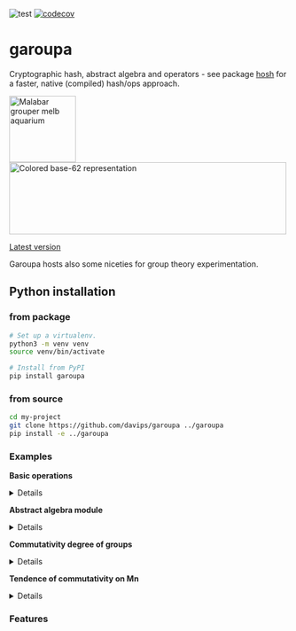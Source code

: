 ![test](https://github.com/davips/garoupa/workflows/test/badge.svg)
[![codecov](https://codecov.io/gh/davips/garoupa/branch/main/graph/badge.svg)](https://codecov.io/gh/davips/garoupa)

# garoupa
Cryptographic hash, abstract algebra and operators - see package [hosh](https://github.com/davips/hosh) for a faster, native (compiled) hash/ops approach.

<p>
<a title="fir0002  flagstaffotos [at] gmail.com Canon 20D + Tamron 28-75mm f/2.8, GFDL 1.2 &lt;http://www.gnu.org/licenses/old-licenses/fdl-1.2.html&gt;, via Wikimedia Commons" href="https://commons.wikimedia.org/wiki/File:Malabar_grouper_melb_aquarium.jpg"><img width="120" alt="Malabar grouper melb aquarium" src="https://upload.wikimedia.org/wikipedia/commons/thumb/a/a7/Malabar_grouper_melb_aquarium.jpg/256px-Malabar_grouper_melb_aquarium.jpg"></a>
<a href="https://github.com/davips/hosh/blob/main/colored-id.png">
<img src="https://raw.githubusercontent.com/davips/hosh/main/colored-id.png" alt="Colored base-62 representation" width="500" height="130">
</a>
</p>




[Latest version](https://github.com/davips/garoupa)

Garoupa hosts also some niceties for group theory experimentation.

## Python installation
### from package
```bash
# Set up a virtualenv. 
python3 -m venv venv
source venv/bin/activate

# Install from PyPI
pip install garoupa
```

### from source
```bash
cd my-project
git clone https://github.com/davips/garoupa ../garoupa
pip install -e ../garoupa
```


### Examples
**Basic operations**
<details>
<p>

```python3
from garoupa import Hash

# Hashes can be multiplied.
from garoupa.hash import identity

a = Hash(blob=b"Some large binary content...")
b = Hash(blob=b"Some other binary content. Might be, e.g., an action or another large content.")
c = a * b
print(f"{a} * {b} = {c}")
"""
3dJZQ80zDmZ0d2EhdruHwBs3acMQtezc91uMCjUQR1A * XdQj1SPgqbr4kwx38O2JznVJI7j7Pax67a0muwVB92B = i9dyLxtlaQqf8aMQegwcCNVLiHNkJlmPJL0lwdAXlNX
"""
```

```python3
print(~b)
# Multiplication can be reverted by the inverse hash. Zero is the identity hash.
print(f"{b} * {~b} = {b * ~b} = 0")
"""
Cz69OcxEd0v7BKuKqkGkiMGj80b5VfOc6Z9VJXPUH1S
XdQj1SPgqbr4kwx38O2JznVJI7j7Pax67a0muwVB92B * Cz69OcxEd0v7BKuKqkGkiMGj80b5VfOc6Z9VJXPUH1S = 0000000000000000000000000000000000000000000 = 0
"""
```

```python3

print(f"{b} * {identity} = {b * identity} = b")
"""
XdQj1SPgqbr4kwx38O2JznVJI7j7Pax67a0muwVB92B * 0000000000000000000000000000000000000000000 = XdQj1SPgqbr4kwx38O2JznVJI7j7Pax67a0muwVB92B = b
"""
```

```python3

print(f"{c} * {~b} = {c * ~b} = {a} = a")
"""
i9dyLxtlaQqf8aMQegwcCNVLiHNkJlmPJL0lwdAXlNX * Cz69OcxEd0v7BKuKqkGkiMGj80b5VfOc6Z9VJXPUH1S = 3dJZQ80zDmZ0d2EhdruHwBs3acMQtezc91uMCjUQR1A = 3dJZQ80zDmZ0d2EhdruHwBs3acMQtezc91uMCjUQR1A = a
"""
```

```python3

print(f"{~a} * {c} = {~a * c} = {b} = b")
"""
WCFaSatsNteo7XQqg4vYj1ovIFrBmlougnckldBwnuf * i9dyLxtlaQqf8aMQegwcCNVLiHNkJlmPJL0lwdAXlNX = XdQj1SPgqbr4kwx38O2JznVJI7j7Pax67a0muwVB92B = XdQj1SPgqbr4kwx38O2JznVJI7j7Pax67a0muwVB92B = b
"""
```

```python3

# Division is shorthand for reversion.
print(f"{c} / {b} = {c / b} = a")
"""
i9dyLxtlaQqf8aMQegwcCNVLiHNkJlmPJL0lwdAXlNX / XdQj1SPgqbr4kwx38O2JznVJI7j7Pax67a0muwVB92B = 3dJZQ80zDmZ0d2EhdruHwBs3acMQtezc91uMCjUQR1A = a
"""
```

```python3

# Hash multiplication is not expected to be commutative.
print(f"{a * b} != {b * a}")
"""
i9dyLxtlaQqf8aMQegwcCNVLiHNkJlmPJL0lwdAXlNX != Tm9M9q8WIQbCyMAxyiMYs4O9RN9QJnWZXJ4zaRgpEaF
"""
```

```python3

# Hash multiplication is associative.
print(f"{a * (b * c)} = {(a * b) * c}")
"""
cJBwPoh2kg2pzExxTOE5vtNrlcahIoMitcRoIbJbR8A = cJBwPoh2kg2pzExxTOE5vtNrlcahIoMitcRoIbJbR8A
"""
```

```python3


```


</p>
</details>

**Abstract algebra module**
<details>
<p>

```python3
from itertools import islice
from math import factorial

from garoupa.algebra.cyclic import Z
from garoupa.algebra.dihedral import D

# Direct product between:
#   symmetric group S4;
#   cyclic group Z5; and,
#   dihedral group D4.
from garoupa.algebra.symmetric import S
from garoupa.algebra.symmetric.perm import Perm

G = S(4) * Z(5) * D(4)
print(G)
"""
S4×Z5×D4
"""
```

```python3

# Operating over 5 sampled pairs.
for a, b in islice(zip(G, G), 0, 5):
    print(a, "*", b, "=", a * b, sep="\t")
"""
«[3, 0, 1, 2], 1, r5»	*	«[3, 1, 0, 2], 2, r1»	=	«[2, 0, 3, 1], 3, r2»
«[2, 0, 1, 3], 2, r7»	*	«[3, 1, 0, 2], 2, r3»	=	«[3, 0, 2, 1], 4, r2»
«[3, 1, 0, 2], 3, r2»	*	«[1, 2, 0, 3], 0, s6»	=	«[1, 0, 3, 2], 3, s0»
«[3, 2, 0, 1], 0, s1»	*	«[2, 0, 3, 1], 1, r3»	=	«[0, 3, 1, 2], 1, s2»
«[2, 0, 3, 1], 3, s0»	*	«[0, 3, 1, 2], 1, s1»	=	«[2, 1, 0, 3], 4, r3»
"""
```

```python3

# Operator ~ is another way of sampling.
G = S(12)
print(~G)
"""
[11, 7, 4, 8, 6, 10, 5, 1, 0, 3, 2, 9]
"""
```

```python3

# Manual element creation.
last_perm_i = factorial(12) - 1
a = Perm(i=last_perm_i, n=12)
print("Last element of S35:", a)
"""
Last element of S35: [11, 10, 9, 8, 7, 6, 5, 4, 3, 2, 1, 0]
"""
```

```python3

# Inverse element. Group S4.
a = Perm(i=21, n=4)
b = Perm(i=17, n=4)
print(a, "*", ~a, "=", (a * ~a).i, "=", a * ~a, "= identity")
"""
[1, 3, 2, 0] * [3, 0, 2, 1] = 0 = [0, 1, 2, 3] = identity
"""
```

```python3

print(a, "*", b, "=", a * b)
"""
[1, 3, 2, 0] * [1, 2, 3, 0] = [3, 2, 0, 1]
"""
```

```python3

print(a, "*", b, "*", ~b, "=", a * b * ~b, "= a")
"""
[1, 3, 2, 0] * [1, 2, 3, 0] * [3, 0, 1, 2] = [1, 3, 2, 0] = a
"""
```

```python3


```


</p>
</details>

**Commutativity degree of groups**
<details>
<p>

```python3
from itertools import product

from garoupa.algebra.cyclic import Z
from garoupa.algebra.dihedral import D
from garoupa.algebra.matrix.m import M


def traverse(G):
    i, count = G.order, G.order
    for idx, a in enumerate(G.sorted()):
        for b in list(G.sorted())[idx + 1:]:
            if a * b == b * a:
                count += 2
            i += 2
    print(f"|{G}| = ".rjust(20, ' '),
          f"{G.order}:".ljust(10, ' '),
          f"{count}/{i}:".rjust(15, ' '), f"  {G.bits} bits",
          f"\t{100 * count / i} %", sep="")


# Dihedral
traverse(D(8))
"""
             |D8| = 16:              112/256:  4 bits	43.75 %
"""
```

```python3
traverse(D(8) ^ 2)
"""
          |D8×D8| = 256:         12544/65536:  8 bits	19.140625 %
"""
```

```python3

# Z4!
traverse(Z(4) * Z(3) * Z(2))
"""
       |Z4×Z3×Z2| = 24:              576/576:  4 bits	100.0 %
"""
```

```python3

# M 3x3 %4
traverse(M(3, 4))

# Large groups (sampling is needed).
Gs = [D(8) ^ 3, D(8) ^ 4, D(8) ^ 5]
for G in Gs:
    i, count = 0, 0
    for a, b in zip(G, G):
        if a * b == b * a:
            count += 1
        if i >= 10_000:
            break
        i += 1
    print(f"|{G}| = ".rjust(20, ' '),
          f"{G.order}:".ljust(10, ' '),
          f"{count}/{i}:".rjust(15, ' '), f"  {G.bits} bits",
          f"\t~{100 * count / i} %", sep="")
"""
           |M3%4| = 64:            2560/4096:  6 bits	62.5 %
       |D8×D8×D8| = 4096:           256/4096:  12 bits	~6.25 %
    |D8×D8×D8×D8| = 65536:         625/10000:  16 bits	~6.25 %
 |D8×D8×D8×D8×D8| = 1048576:         0/10000:  20 bits	~0.0 %
"""
```


</p>
</details>

**Tendence of commutativity on Mn**
<details>
<p>

```python3
from itertools import chain

from garoupa.algebra.matrix.m import M
from garoupa.algebra.matrix.m8bit import M8bit


def traverse(G):
    i, count = G.order, G.order
    for idx, a in enumerate(G.sorted()):
        for b in list(G.sorted())[idx + 1:]:
            if a * b == b * a:
                count += 2
            i += 2
    print(f"|{G}| = ".rjust(20, ' '),
          f"{G.order}:".ljust(10, ' '),
          f"{count}/{i}:".rjust(15, ' '), f"  {G.bits} bits",
          f"\t{100 * count / i} %", sep="")


M1_4 = map(M, range(1, 5))
for G in chain(M1_4, [M8bit(), M(5)]):
    traverse(G)
# ...
for G in map(M, range(6, 11)):
    i, count = 0, 0
    for a, b in zip(G, G):
        if a * b == b * a:
            count += 1
        i += 1
        if i >= 1_000_000:
            break
    print(f"|{G}| = ".rjust(20, ' '),
          f"{G.order}:".ljust(10, ' '),
          f"{count}/{i}:".rjust(15, ' '), f"  {G.bits} bits",
          f"\t~{100 * count / i} %", sep="")

"""
|M1| = 1:                        1/1:  0 bits	100.0 %
|M2| = 2:                        4/4:  1 bits	100.0 %
|M3| = 8:                      40/64:  3 bits	62.5 %
|M4| = 64:                 1024/4096:  6 bits	25.0 %
|M8bit| = 256:              14848/65536:  8 bits	22.65625 %
|M5| = 1024:           62464/1048576:  10 bits	5.95703125 %
|M6| = 32768:              286/32768:  15 bits	0.872802734375 %
|M7| = 2097152:          683/1000000:  21 bits	0.0683 %
|M8| = 268435456:         30/1000000:  28 bits	0.003 %
|M9| = 68719476736:        1/1000000:  36 bits	0.0001 %
|M10| = 35184372088832:     0/1000000:  45 bits	0.0 %
"""
```
</p>
</details>





### Features
